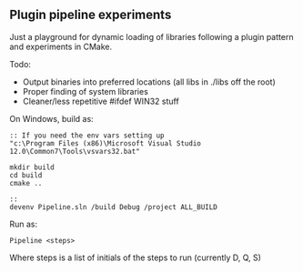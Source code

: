Plugin pipeline experiments
---------------------------

Just a playground for dynamic loading of libraries following a plugin pattern
and experiments in CMake.

Todo:

 * Output binaries into preferred locations (all libs in ./libs off the root)
 * Proper finding of system libraries
 * Cleaner/less repetitive #ifdef WIN32 stuff

On Windows, build as:

	:: If you need the env vars setting up
    "c:\Program Files (x86)\Microsoft Visual Studio 12.0\Common7\Tools\vsvars32.bat"

    mkdir build
    cd build
    cmake ..

	::
	devenv Pipeline.sln /build Debug /project ALL_BUILD
	
Run as:

	Pipeline <steps>
	
Where steps is a list of initials of the steps to run (currently D, Q, S)
